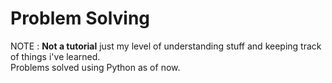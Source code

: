 # Problem Solving
NOTE : <b>Not a tutorial</b> just my level of understanding stuff and keeping track of things i've learned.<br>
Problems solved using Python as of now.
